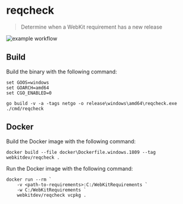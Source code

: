 # reqcheck
> Determine when a WebKit requirement has a new release

![example workflow](https://github.com/WebKitForWindows/reqcheck/actions/workflows/build.yml/badge.svg)

## Build

Build the binary with the following command:

```console
set GOOS=windows
set GOARCH=amd64
set CGO_ENABLED=0

go build -v -a -tags netgo -o release\windows\amd64\reqcheck.exe ./cmd/reqcheck
```

## Docker

Build the Docker image with the following command:

```console
docker build --file docker\Dockerfile.windows.1809 --tag webkitdev/reqcheck .
```

Run the Docker image with the following command:

```console
docker run --rm `
    -v <path-to-requirements>:C:/WebKitRequirements `
    -w C:/WebKitRequirements `
    webkitdev/reqcheck vcpkg .
```
